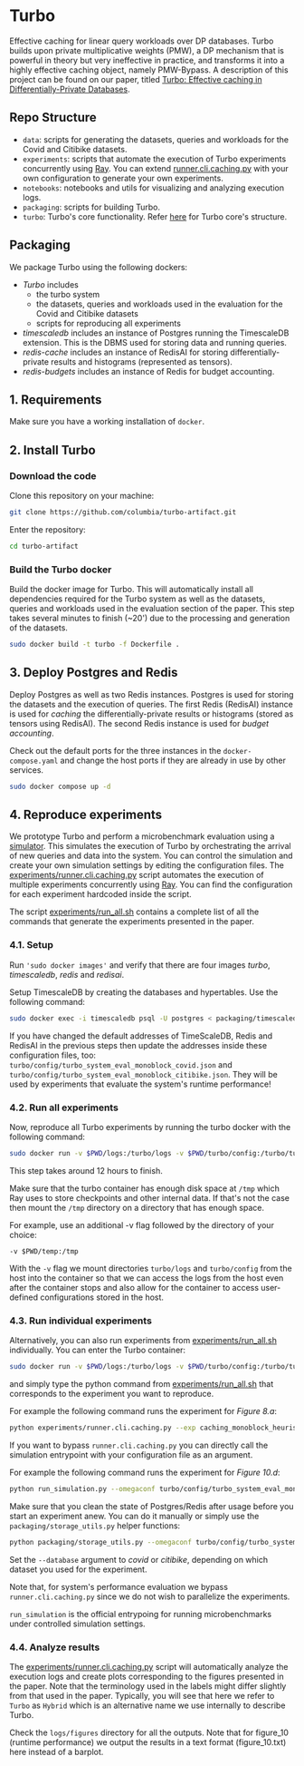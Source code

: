 # Turbo
Effective caching for linear query workloads over DP databases. Turbo builds upon private multiplicative weights (PMW), a DP mechanism that is powerful in theory but very ineffective in practice, and transforms it into a highly effective caching object, namely PMW-Bypass. A description of this project can be found on our paper, titled [Turbo: Effective caching in Differentially-Private Databases](https://arxiv.org/abs/2306.16163).

## Repo Structure

- `data`: scripts for generating the datasets, queries and workloads for the Covid and Citibike datasets.
- `experiments`: scripts that automate the execution of Turbo experiments concurrently using [Ray](https://www.ray.io/). You can extend [runner.cli.caching.py](https://github.com/columbia/turbo-artifact/blob/artifact-sosp/experiments/runner.cli.caching.py) with your own configuration to generate your own experiments.
- `notebooks`: notebooks and utils for visualizing and analyzing execution logs.
- `packaging`: scripts for building Turbo.
- `turbo`: Turbo's core functionality. Refer [here](/turbo/README.md) for Turbo core's structure.


<!-- [For a  guide ](#) -->
  
## Packaging
We package Turbo using the following dockers:
- *Turbo* includes
    - the turbo system
    - the datasets, queries and workloads used in the evaluation for the Covid and Citibike datasets
    - scripts for reproducing all experiments
- *timescaledb* includes an instance of Postgres running the TimescaleDB extension. This is the DBMS used for storing data and running queries.
- *redis-cache* includes an instance of RedisAI for storing differentially-private results and histograms (represented as tensors).
- *redis-budgets* includes an instance of Redis for budget accounting.

## 1. Requirements

Make sure you have a working installation of `docker`.

## 2. Install Turbo
### Download the code

Clone this repository on your machine:
```bash
git clone https://github.com/columbia/turbo-artifact.git
```

Enter the repository:
```bash
cd turbo-artifact
```

### Build the Turbo docker

Build the docker image for Turbo. This will automatically install all dependencies required for the Turbo system as well as the datasets, queries and workloads used in the evaluation section of the paper. This step takes several minutes to finish (~20') due to the processing and generation of the datasets.
``` bash 
sudo docker build -t turbo -f Dockerfile .
```

## 3. Deploy Postgres and Redis

Deploy Postgres as well as two Redis instances. Postgres is used for storing the datasets and the execution of queries. The first Redis (RedisAI) instance is used for *caching* the differentially-private results or histograms (stored as tensors using RedisAI). The second Redis instance is used for *budget accounting*.

Check out the default ports for the three instances in the `docker-compose.yaml` and change the host ports if they are already in use by other services.

``` bash
sudo docker compose up -d
```
## 4. Reproduce experiments

We prototype Turbo and perform a microbenchmark evaluation using a [simulator](https://github.com/columbia/turbo-artifact/tree/artifact-sosp/turbo/simulator). This simulates the execution of Turbo by orchestrating the arrival of new queries and data into the system. You can control the simulation and create your own simulation settings by editing the configuration files. The [experiments/runner.cli.caching.py](https://github.com/columbia/turbo-artifact/blob/artifact-sosp/experiments/runner.cli.caching.py) script automates the execution of multiple experiments concurrently using [Ray](https://www.ray.io/). You can find the configuration for each experiment hardcoded inside the script.

The script [experiments/run_all.sh](https://github.com/columbia/turbo-artifact/blob/artifact-sosp/experiments/run_all.sh) contains a complete list of all the commands that generate the experiments presented in the paper. 

### 4.1. Setup
Run `'sudo docker images'` and verify that there are four images *turbo*, *timescaledb*, *redis* and *redisai*.

Setup TimescaleDB by creating the databases and hypertables. Use the following command:

``` bash
sudo docker exec -i timescaledb psql -U postgres < packaging/timescaledb.sql
```

If you have changed the default addresses of TimeScaleDB, Redis and RedisAI in the previous steps then update the addresses inside these configuration files, too: `turbo/config/turbo_system_eval_monoblock_covid.json` and `turbo/config/turbo_system_eval_monoblock_citibike.json`. They will be used by experiments that evaluate the system's runtime performance!

### 4.2. Run all experiments


Now, reproduce all Turbo experiments by running the turbo docker with the following command:
``` bash 
sudo docker run -v $PWD/logs:/turbo/logs -v $PWD/turbo/config:/turbo/turbo/config -v $PWD/temp:/tmp --network=host --name turbo --shm-size=204.89gb --rm turbo experiments/run_all.sh
```
This step takes around 12 hours to finish. 

Make sure that the turbo container has enough disk space at `/tmp` which Ray uses to store checkpoints and other internal data. If that's not the case then mount the `/tmp` directory on a directory that has enough space. 

For example, use an additional -v flag followed by the directory of your choice:

`-v $PWD/temp:/tmp`



With the `-v` flag we mount directories `turbo/logs` and `turbo/config` from the host into the container so that we can access the logs from the host even after the container stops and also allow for the container to access user-defined configurations stored in the host.

### 4.3. Run individual experiments

Alternatively, you can also run experiments from [experiments/run_all.sh](https://github.com/columbia/turbo-artifact/blob/artifact-sosp/experiments/run_all.sh) individually.
You can enter the Turbo container:
``` bash
sudo docker run -v $PWD/logs:/turbo/logs -v $PWD/turbo/config:/turbo/turbo/config -v $PWD/temp:/tmp --network=host --name turbo --shm-size=204.89gb -it turbo
```
and simply type the python command from [experiments/run_all.sh](https://github.com/columbia/turbo-artifact/blob/artifact-sosp/experiments/run_all.sh) that corresponds to the experiment you want to reproduce.

For example the following command runs the experiment for *Figure 8.a*: 

``` bash
python experiments/runner.cli.caching.py --exp caching_monoblock_heuristics --dataset covid19
```

If you want to bypass `runner.cli.caching.py` you can directly call the simulation entrypoint with your configuration file as an argument.

For example the following command runs the experiment for *Figure 10.d*: 
``` bash
python run_simulation.py --omegaconf turbo/config/turbo_system_eval_monoblock_covid.json
```
Make sure that you clean the state of Postgres/Redis after usage before you start an experiment anew.
You can do it manually or simply use the `packaging/storage_utils.py` helper functions:
``` bash
python packaging/storage_utils.py --omegaconf turbo/config/turbo_system_eval_monoblock_covid.json --storage "*" --function delete-all --database covid
```
Set the `--database` argument to *covid* or *citibike*, depending on which dataset you used for the experiment.

Note that, for system's performance evaluation we bypass `runner.cli.caching.py` since we do not wish to parallelize the experiments.

`run_simulation` is the official entrypoing for running microbenchmarks under controlled simulation settings.

###  4.4. Analyze results
The [experiments/runner.cli.caching.py](https://github.com/columbia/turbo-artifact/blob/artifact-sosp/experiments/runner.cli.caching.py) script will automatically analyze the execution logs and create plots corresponding to the figures presented in the paper. 
Note that the terminology used in the labels might differ slightly from that used in the paper. 
Typically, you will see that here we refer to `Turbo` as `Hybrid` which is an alternative name we use internally to describe Turbo.

Check the `logs/figures` directory for all the outputs.
Note that for figure_10 (runtime performance) we output the results in a text format (figure_10.txt) here instead of a barplot.


<!-- # 5. Interactive use of Turbo

``` bash
python3 turbo/start_turbo.py --omegaconf turbo/config/turbo_server.json
``` -->